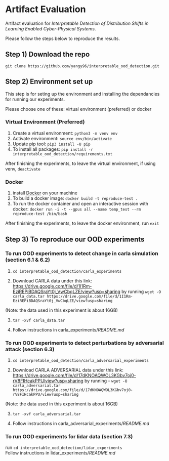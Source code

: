 # Artifact Evaluation 
Artifact evaluation for *Interpretable Detection of Distribution Shifts in Learning Enabled Cyber-Physical Systems*. 

Please follow the steps below to reproduce the results.

## Step 1) Download the repo

`git clone https://github.com/yangy96/interpretable_ood_detection.git`

## Step 2) Environment set up

This step is for seting up the environment and installing the dependancies for running our experiments. 

Please choose one of these: virtual environment (preferred) or docker

### Virtual Environment (Preferred)
1. Create a virtual environment: `python3 -m venv env`
2. Activate environment: `source env/bin/activate`
3. Update pip tool: `pip3 install -U pip`
4. To install all packages: `pip install -r interpretable_ood_detection/requirements.txt`

After finishing the experiments, to leave the virtual environment, if using venv, `deactivate`

### Docker
1. install [Docker](https://docs.docker.com/get-docker/) on your machine 
2. To build a docker image: `docker build -t reproduce-test .` <br>
3. To run the docker container and open an interactive session with docker: `docker run -i -t --gpus all --name temp_test --rm reproduce-test /bin/bash`

After finishing the experiments, to leave the docker environment, 
run `exit` <br>

## Step 3) To reproduce our OOD experiments 

### To run OOD experiments to detect change in carla simulation (section 6.1 & 6.2)
1. `cd interpretable_ood_detection/carla_experiments`

2. Download CARLA data under this link: https://drive.google.com/file/d/1I1Rm-EziREPiBDAQSraYt0j_VwCbqLZE/view?usp=sharing by running `wget -O carla_data.tar https://drive.google.com/file/d/1I1Rm-EziREPiBDAQSraYt0j_VwCbqLZE/view?usp=sharing`

(Note: the data used in this experiment is about 16GB)

3. `tar -xvf carla_data.tar`

4. Follow instructions in carla_experiments/*README.md*

### To run OOD experiments to detect perturbations by adversarial attack (section 6.3)
1. `cd interpretable_ood_detection/carla_adversarial_experiments`

2. Download  CARLA ADVERSARIAL data under this link: https://drive.google.com/file/d/17dKNOAQWOL3KGbv7oj0-rV8FIHcakPPU/view?usp=sharing by running - `wget -O  carla_adversarial.tar https://drive.google.com/file/d/17dKNOAQWOL3KGbv7oj0-rV8FIHcakPPU/view?usp=sharing`
 
(Note: the data used in this experiment is about 16GB)

3. `tar -xvf carla_adversarial.tar`

4. Follow instructions in carla_adversarial_experiments/*README.md*

### To run OOD experiments for lidar data (section 7.3)
run `cd interpretable_ood_detection/lidar_experiments` <br>
Follow instructions in lidar_experiments/*README.md*

